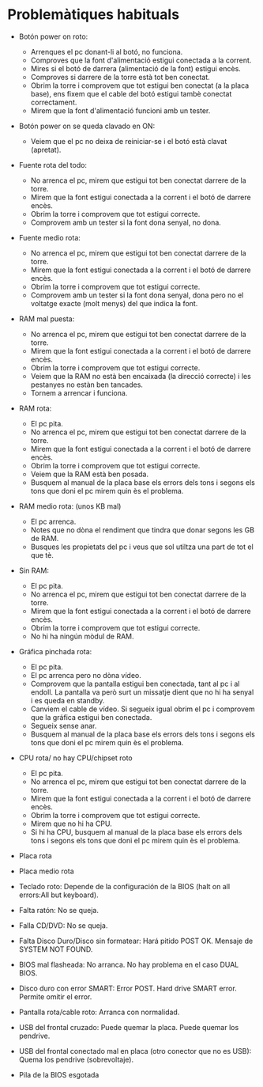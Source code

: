 # Problemàtiques habituals
* Botón power on roto:
  - Arrenques el pc donant-li al botó, no funciona. 
  - Comproves que la font d'alimentació estigui conectada a la corrent.
  - Mires si el botó de darrera (alimentació de la font) estigui encès.
  - Comproves si darrere de la torre està tot ben conectat.
  - Obrim la torre i comprovem que tot estigui ben conectat (a la placa base), ens fixem que el cable del botó estigui tambè conectat correctament.
  - Mirem que la font d'alimentació funcioni amb un tester.
  
* Botón power on se queda clavado en ON:
  - Veiem que el pc no deixa de reiniciar-se i el botó està clavat (apretat).
  
* Fuente rota del todo:
  - No arrenca el pc, mirem que estigui tot ben conectat darrere de la torre.
  - Mirem que la font estigui conectada a la corrent i el botó de darrere encès.
  - Obrim la torre i comprovem que tot estigui correcte.
  - Comprovem amb un tester si la font dona senyal, no dona.
  
* Fuente medio rota:
  - No arrenca el pc, mirem que estigui tot ben conectat darrere de la torre.
  - Mirem que la font estigui conectada a la corrent i el botó de darrere encès.
  - Obrim la torre i comprovem que tot estigui correcte.
  - Comprovem amb un tester si la font dona senyal, dona pero no el voltatge exacte (molt menys) del que indica la font.
  
* RAM mal puesta:
  - No arrenca el pc, mirem que estigui tot ben conectat darrere de la torre.
  - Mirem que la font estigui conectada a la corrent i el botó de darrere encès.
  - Obrim la torre i comprovem que tot estigui correcte.
  - Veiem que la RAM no està ben encaixada (la direcció correcte) i les pestanyes no estàn ben tancades.
  - Tornem a arrencar i funciona.
  
* RAM rota:
  - El pc pita.
  - No arrenca el pc, mirem que estigui tot ben conectat darrere de la torre.
  - Mirem que la font estigui conectada a la corrent i el botó de darrere encès.
  - Obrim la torre i comprovem que tot estigui correcte.
  - Veiem que la RAM està ben posada.
  - Busquem al manual de la placa base els errors dels tons i segons els tons que doni el pc mirem quin ès el problema.
  
* RAM medio rota: (unos KB mal)
  - El pc arrenca.
  - Notes que no dòna el rendiment que tindra que donar segons les GB de RAM.
  - Busques les propietats del pc i veus que sol utiltza una part de tot el que tè.

* Sin RAM:
  - El pc pita.
  - No arrenca el pc, mirem que estigui tot ben conectat darrere de la torre.
  - Mirem que la font estigui conectada a la corrent i el botó de darrere encès.
  - Obrim la torre i comprovem que tot estigui correcte.
  - No hi ha ningún mòdul de RAM.
  
* Gráfica pinchada rota:
  - El pc pita.
  - El pc arrenca pero no dòna vídeo.
  - Comprovem que la pantalla estigui ben conectada, tant al pc i al endoll. La pantalla va però surt un missatje dient que no hi ha senyal i es queda en standby.
  - Canviem el cable de vídeo. Si segueix igual obrim el pc i comprovem que la gráfica estigui ben conectada.
  - Segueix sense anar.
  - Busquem al manual de la placa base els errors dels tons i segons els tons que doni el pc mirem quin ès el problema.

* CPU rota/ no hay CPU/chipset roto
  - El pc pita.
  - No arrenca el pc, mirem que estigui tot ben conectat darrere de la torre.
  - Mirem que la font estigui conectada a la corrent i el botó de darrere encès.
  - Obrim la torre i comprovem que tot estigui correcte.
  - Mirem que no hi ha CPU.
  - Si hi ha CPU, busquem al manual de la placa base els errors dels tons i segons els tons que doni el pc mirem quin ès el problema.
* Placa rota

* Placa medio rota

* Teclado roto: Depende de la configuración de la BIOS (halt on all errors:All but keyboard).

* Falta ratón: No se queja.

* Falla CD/DVD: No se queja.

* Falta Disco Duro/Disco sin formatear: Hará pitido POST OK. Mensaje de SYSTEM NOT FOUND.

* BIOS mal flasheada: No arranca. No hay problema en el caso DUAL BIOS.

* Disco duro con error SMART: Error POST. Hard drive SMART error. Permite omitir el error.

* Pantalla rota/cable roto: Arranca con normalidad.

* USB del frontal cruzado: Puede quemar la placa. Puede quemar los pendrive.

* USB del frontal conectado mal en placa (otro conector que no es USB): Quema los pendrive (sobrevoltaje).

* Pila de la BIOS esgotada
